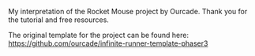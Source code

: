 My interpretation of the Rocket Mouse project by Ourcade. Thank you for the tutorial and free resources.

The original template for the project can be found here:
https://github.com/ourcade/infinite-runner-template-phaser3

